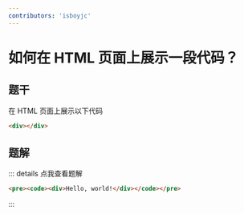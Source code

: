 ```yaml
---
contributors: 'isboyjc'
---
```


# 如何在 HTML 页面上展示一段代码？


## 题干


在 HTML 页面上展示以下代码

```html
<div></div>
```



## 题解

::: details 点我查看题解

```html
<pre><code><div>Hello, world!</div></code></pre>
```

:::

